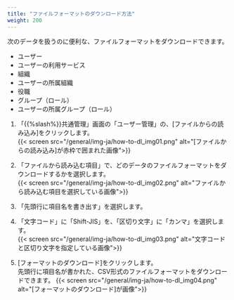 ```yaml
---
title: "ファイルフォーマットのダウンロード方法"
weight: 200
---
```


次のデータを扱うのに便利な、ファイルフォーマットをダウンロードできます。

* ユーザー
* ユーザーの利用サービス
* 組織
* ユーザーの所属組織
* 役職
* グループ（ロール）
* ユーザーの所属グループ（ロール）

1. 「{{%slash%}}共通管理」画面の「ユーザー管理」の、[ファイルからの読み込み]をクリックします。  
  {{< screen src="/general/img-ja/how-to-dl_img01.png" alt="[ファイルからの読み込み]が赤枠で囲まれた画像">}}

1. 「ファイルから読み込む項目」で、どのデータのファイルフォーマットをダウンロードするかを選択します。  
  {{< screen src="/general/img-ja/how-to-dl_img02.png" alt="ファイルから読み込む項目を選択している画像">}}

1. 「先頭行に項目名を書き出す」を選択します。  

1. 「文字コード」に「Shift-JIS」を、「区切り文字」に「カンマ」を選択します。  
  {{< screen src="/general/img-ja/how-to-dl_img03.png" alt="文字コードと区切り文字を指定している画像">}}

1. [フォーマットのダウンロード]をクリックします。  
  先頭行に項目名が書かれた、CSV形式のファイルフォーマットをダウンロードできます。
  {{< screen src="/general/img-ja/how-to-dl_img04.png" alt="[フォーマットのダウンロード]が画像">}}
